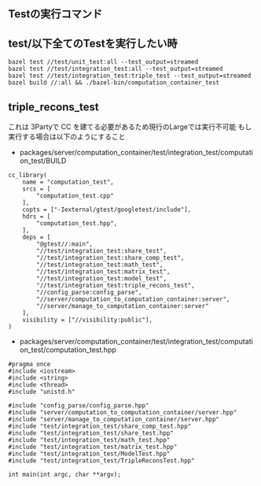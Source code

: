 Testの実行コマンド
---
## test/以下全てのTestを実行したい時
```
bazel test //test/unit_test:all --test_output=streamed
bazel test //test/integration_test:all --test_output=streamed
bazel test //test/integration_test:triple_test --test_output=streamed
bazel build //:all && ./bazel-bin/computation_container_test
```

## triple_recons_test
これは 3Partyで CC を建てる必要があるため現行のLargeでは実行不可能
もし実行する場合は以下のようにすること

- packages/server/computation_container/test/integration_test/computation_test/BUILD
```
cc_library(
    name = "computation_test",
    srcs = [
        "computation_test.cpp"
    ],
    copts = ["-Iexternal/gtest/googletest/include"],
    hdrs = [
        "computation_test.hpp",
    ],
    deps = [
        "@gtest//:main",
        "//test/integration_test:share_test",
        "//test/integration_test:share_comp_test",
        "//test/integration_test:math_test",
        "//test/integration_test:matrix_test",
        "//test/integration_test:model_test",
        "//test/integration_test:triple_recons_test",
        "//config_parse:config_parse",
        "//server/computation_to_computation_container:server",
        "//server/manage_to_computation_container:server"
    ],
    visibility = ["//visibility:public"],
)
```

- packages/server/computation_container/test/integration_test/computation_test/computation_test.hpp
```
#pragma once
#include <iostream>
#include <string>
#include <thread>
#include "unistd.h"

#include "config_parse/config_parse.hpp"
#include "server/computation_to_computation_container/server.hpp"
#include "server/manage_to_computation_container/server.hpp"
#include "test/integration_test/share_comp_test.hpp"
#include "test/integration_test/share_test.hpp"
#include "test/integration_test/math_test.hpp"
#include "test/integration_test/matrix_test.hpp"
#include "test/integration_test/ModelTest.hpp"
#include "test/integration_test/TripleReconsTest.hpp"

int main(int argc, char **argv);
```
